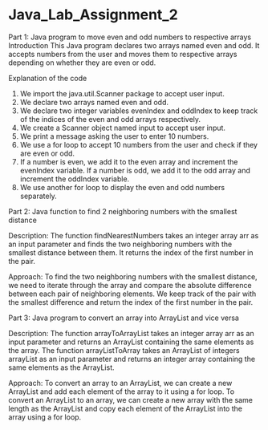 # Java_Lab_Assignment_2

Part 1: Java program to move even and odd numbers to respective arrays
Introduction
This Java program declares two arrays named even and odd. It accepts numbers from the user and moves them to respective arrays depending on whether they are even or odd.

Explanation of the code

1. We import the java.util.Scanner package to accept user input.
2. We declare two arrays named even and odd.
3. We declare two integer variables evenIndex and oddIndex to keep track of the indices of the even and odd arrays respectively.
4. We create a Scanner object named input to accept user input.
5. We print a message asking the user to enter 10 numbers.
6. We use a for loop to accept 10 numbers from the user and check if they are even or odd.
7. If a number is even, we add it to the even array and increment the evenIndex variable. If a number is odd, we add it to the odd array and increment the oddIndex variable.
8. We use another for loop to display the even and odd numbers separately.



Part 2: Java function to find 2 neighboring numbers with the smallest distance

Description: 
The function findNearestNumbers takes an integer array arr as an input parameter and finds the two neighboring numbers with the smallest distance between them. It returns the index of the first number in the pair.

Approach: 
To find the two neighboring numbers with the smallest distance, we need to iterate through the array and compare the absolute difference between each pair of neighboring elements. We keep track of the pair with the smallest difference and return the index of the first number in the pair.




Part 3: Java program to convert an array into ArrayList and vice versa

Description:
The function arrayToArrayList takes an integer array arr as an input parameter and returns an ArrayList containing the same elements as the array. The function arrayListToArray takes an ArrayList of integers arrayList as an input parameter and returns an integer array containing the same elements as the ArrayList.

Approach:
To convert an array to an ArrayList, we can create a new ArrayList and add each element of the array to it using a for loop. To convert an ArrayList to an array, we can create a new array with the same length as the ArrayList and copy each element of the ArrayList into the array using a for loop.
